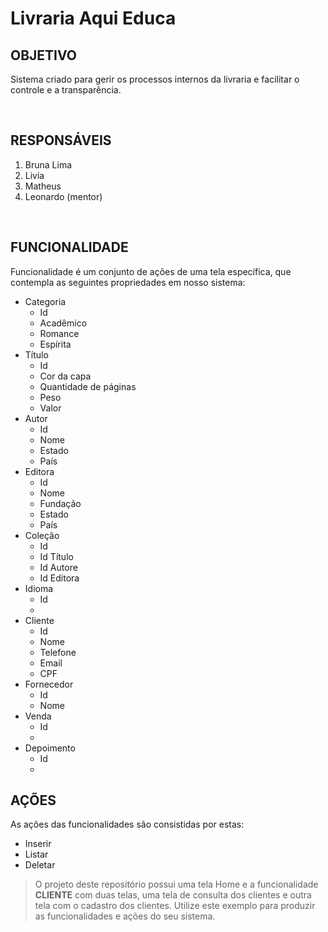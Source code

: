 # Livraria Aqui Educa

## OBJETIVO

Sistema criado para gerir os processos internos da livraria e facilitar o controle e a transparência.


<br>

## RESPONSÁVEIS
1. Bruna Lima
2. Livia
3. Matheus 
4. Leonardo (mentor)


<br>


## FUNCIONALIDADE
Funcionalidade é um conjunto de ações de uma tela específica, que contempla as seguintes propriedades em nosso sistema:

- Categoria
    - Id
    - Acadêmico
    - Romance
    - Espírita
- Título
    - Id
    - Cor da capa
    - Quantidade de páginas
    - Peso
    - Valor
- Autor
    - Id
    - Nome
    - Estado
    - País
- Editora
    - Id
    - Nome
    - Fundação
    - Estado
    - País
- Coleção
    - Id
    - Id Título
    - Id Autore
    - Id Editora
- Idioma
    - Id
    - 
- Cliente
    - Id
    - Nome
    - Telefone
    - Email
    - CPF
- Fornecedor
    - Id
    - Nome
- Venda
    - Id
    -  
- Depoimento
    - Id
    -  

## AÇÕES
As ações das funcionalidades são consistidas por estas:

- Inserir
- Listar
- Deletar

> O projeto deste repositório possui uma tela Home e a funcionalidade **CLIENTE** com duas telas, uma tela de consulta dos clientes e outra tela com o cadastro dos clientes. Utilize este exemplo para produzir as funcionalidades e ações do seu sistema.

